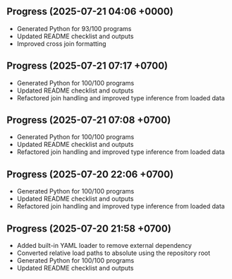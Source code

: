 ## Progress (2025-07-21 04:06 +0000)
- Generated Python for 93/100 programs
- Updated README checklist and outputs
- Improved cross join formatting

## Progress (2025-07-21 07:17 +0700)
- Generated Python for 100/100 programs
- Updated README checklist and outputs
- Refactored join handling and improved type inference from loaded data

## Progress (2025-07-21 07:08 +0700)
- Generated Python for 100/100 programs
- Updated README checklist and outputs
- Refactored join handling and improved type inference from loaded data

## Progress (2025-07-20 22:06 +0700)
- Generated Python for 100/100 programs
- Updated README checklist and outputs
- Refactored join handling and improved type inference from loaded data

## Progress (2025-07-20 21:58 +0700)
- Added built-in YAML loader to remove external dependency
- Converted relative load paths to absolute using the repository root
- Generated Python for 100/100 programs
- Updated README checklist and outputs
